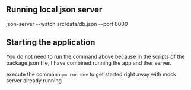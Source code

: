 ## Running local json server
json-server --watch src/data/db.json --port 8000 

## Starting the application
You do not need to run the command above because in the scripts of the package.json file, I have combined running the app and ther server.

execute the comman `npm run dev` to get started right away with mock server already running